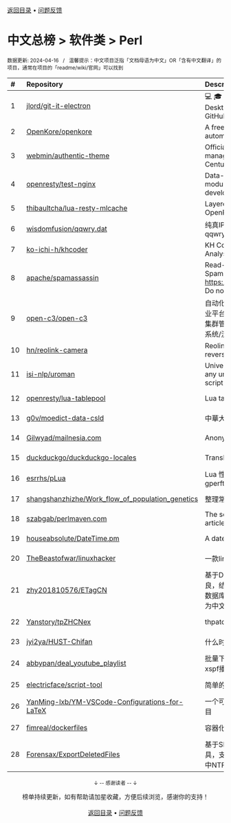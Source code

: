 <a href="https://github.com/GrowingGit/GitHub-Chinese-Top-Charts#github中文排行榜">返回目录</a> • <a href="/content/docs/feedback.md">问题反馈</a>

# 中文总榜 > 软件类 > Perl
<sub>数据更新: 2024-04-16&nbsp;&nbsp;&nbsp;/&nbsp;&nbsp;&nbsp;温馨提示：中文项目泛指「文档母语为中文」OR「含有中文翻译」的项目，通常在项目的「readme/wiki/官网」可以找到</sub>

|#|Repository|Description|Stars|Updated|
|:-|:-|:-|:-|:-|
|1|[jlord/git-it-electron](https://github.com/jlord/git-it-electron)|:computer: :mortar_board: Git-it is a (Mac, Win, Linux) Desktop App for Learning Git and GitHub|4589|2024-04-10|
|2|[OpenKore/openkore](https://github.com/OpenKore/openkore)|A free/open source client and automation tool for Ragnarok Online|1245|2024-02-12|
|3|[webmin/authentic-theme](https://github.com/webmin/authentic-theme)|Official theme for the best server management panel of the 21st Century|939|2024-04-13|
|4|[openresty/test-nginx](https://github.com/openresty/test-nginx)|Data-driven test scaffold for Nginx C module and OpenResty Lua library development|430|2024-03-20|
|5|[thibaultcha/lua-resty-mlcache](https://github.com/thibaultcha/lua-resty-mlcache)|Layered caching library for OpenResty|390|2024-02-09|
|6|[wisdomfusion/qqwry.dat](https://github.com/wisdomfusion/qqwry.dat)|纯真IP地址数据库镜像，mirror of qqwry.dat|382|2023-12-03|
|7|[ko-ichi-h/khcoder](https://github.com/ko-ichi-h/khcoder)|KH Coder: for Quantitative Content Analysis or Text Mining|304|2024-04-08|
|8|[apache/spamassassin](https://github.com/apache/spamassassin)|Read-only mirror of Apache SpamAssassin. Submit patches to https://bz.apache.org/SpamAssassin/. Do not send pull requests|275|2024-04-15|
|9|[open-c3/open-c3](https://github.com/open-c3/open-c3)|自动化运维平台/CICD系统/发布系统/作业平台/监控系统/云监控/故障自愈/K8S集群管理/CMDB/公有云资源管理/工单系统/流程系统/成本优化|228|2024-04-10|
|10|[hn/reolink-camera](https://github.com/hn/reolink-camera)|Reolink RLC-410-5MP IP camera reverse engineered technical details|135|2024-02-11|
|11|[isi-nlp/uroman](https://github.com/isi-nlp/uroman)|Universal Romanizer that can convert any unicode script to roman (latin) script|115|2024-04-05|
|12|[openresty/lua-tablepool](https://github.com/openresty/lua-tablepool)|Lua table recycling pools for LuaJIT|111|2023-11-23|
|13|[g0v/moedict-data-csld](https://github.com/g0v/moedict-data-csld)|中華大辭典|105|2023-11-08|
|14|[Gilwyad/mailnesia.com](https://github.com/Gilwyad/mailnesia.com)|Anonymous Email in Seconds|100|2024-03-21|
|15|[duckduckgo/duckduckgo-locales](https://github.com/duckduckgo/duckduckgo-locales)|Translation files for duckduckgo.com|94|2024-04-15|
|16|[esrrhs/pLua](https://github.com/esrrhs/pLua)|Lua 性能分析工具 Lua profiler tool like gperftools|82|2024-03-12|
|17|[shangshanzhizhe/Work_flow_of_population_genetics](https://github.com/shangshanzhizhe/Work_flow_of_population_genetics)|整理常用的群体遗传学分析流程和脚本|75|2024-03-14|
|18|[szabgab/perlmaven.com](https://github.com/szabgab/perlmaven.com)|The source files of the Perl Maven articles|66|2024-03-30|
|19|[houseabsolute/DateTime.pm](https://github.com/houseabsolute/DateTime.pm)|A date and time object for Perl|46|2023-11-06|
|20|[TheBeastofwar/linuxhacker](https://github.com/TheBeastofwar/linuxhacker)|一款linux 内网渗透辅助工具|43|2024-01-31|
|21|[zhy201810576/ETagCN](https://github.com/zhy201810576/ETagCN)|基于Difegue编写的E-Hentai插件进行改良，结合EhTagTranslation项目提供的数据库转换来自E-Hentai上的英文标签为中文标签。|42|2024-03-03|
|22|[Yanstory/tpZHCNex](https://github.com/Yanstory/tpZHCNex)|thpatch zh-hans extra patches (Beta)|18|2024-01-16|
|23|[jyi2ya/HUST-Chifan](https://github.com/jyi2ya/HUST-Chifan)|什么时候开饭？|6|2023-12-05|
|24|[abbypan/deal_youtube_playlist](https://github.com/abbypan/deal_youtube_playlist)|批量下载youtube播放列表内容，并生成xspf播放列表|6|2023-12-16|
|25|[electricface/script-tool](https://github.com/electricface/script-tool)|简单的脚本工具|4|2023-11-14|
|26|[YanMing-lxb/YM-VSCode-Configurations-for-LaTeX](https://github.com/YanMing-lxb/YM-VSCode-Configurations-for-LaTeX)|一个可以让你轻松本地部署好LaTeX的项目|3|2024-04-05|
|27|[fimreal/dockerfiles](https://github.com/fimreal/dockerfiles)|容器化小工具|3|2024-01-22|
|28|[Forensax/ExportDeletedFiles](https://github.com/Forensax/ExportDeletedFiles)|基于SleuthKit套件的删除文件恢复工具，支持恢复DD、E01、AFF镜像文件中NTFS系统的已删除文件|2|2024-03-05|

<div align="center">
    <p><sub>↓ -- 感谢读者 -- ↓</sub></p>
    榜单持续更新，如有帮助请加星收藏，方便后续浏览，感谢你的支持！
</div>

<br/>

<div align="center"><a href="https://github.com/GrowingGit/GitHub-Chinese-Top-Charts#github中文排行榜">返回目录</a> • <a href="/content/docs/feedback.md">问题反馈</a></div>

